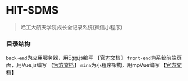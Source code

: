 # HIT-SDMS
> 哈工大航天学院成长全记录系统(微信小程序)

### 目录结构
`back-end`为应用服务器，用Egg.js编写  【[官方文档](https://eggjs.org/zh-cn/tutorials/index.html)】
`front-end`为系统前端页面，用Vue.js编写   【[官方文档](https://cn.vuejs.org/index.html)】
`mina`为小程序架构，用mpVue编写   【[官方文档](http://mpvue.com/mpvue/quickstart/)】
